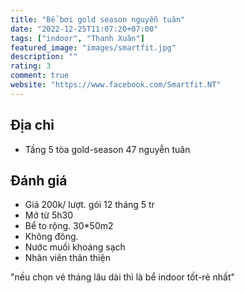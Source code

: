 ```yaml
---
title: "Bể bơi gold season nguyễn tuân"
date: "2022-12-25T11:07:20+07:00"
tags: ["indoor", "Thanh Xuân"]
featured_image: "images/smartfit.jpg"
description: ""
rating: 3
comment: true
website: "https://www.facebook.com/Smartfit.NT"
---
```


## Địa chỉ

- Tầng 5 tòa gold-season 47 nguyễn tuân

## Đánh giá
- Giá 200k/ lượt. gói 12 tháng 5 tr
- Mở từ 5h30
- Bể to rộng. 30*50m2
- Không đông.
- Nước muối khoáng sạch  
- Nhân viên thân thiện 

"nếu chọn vé tháng lâu dài thì là bể indoor tốt-rẻ nhất" 